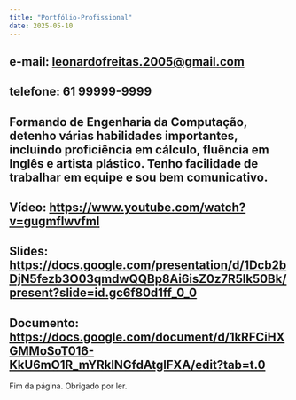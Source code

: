 ```yaml
---
title: "Portfólio-Profissional"
date: 2025-05-10
---
```

e-mail: leonardofreitas.2005@gmail.com
---
telefone: 61 99999-9999
---
Formando de Engenharia da Computação, detenho várias habilidades importantes, incluindo proficiência em cálculo, fluência em Inglês e artista plástico.
Tenho facilidade de trabalhar em equipe e sou bem comunicativo.
---
Vídeo: https://www.youtube.com/watch?v=gugmflwvfmI
---
Slides: https://docs.google.com/presentation/d/1Dcb2bDjN5fezb3O03qmdwQQBp8Ai6isZ0z7R5lk50Bk/present?slide=id.gc6f80d1ff_0_0
---
Documento: https://docs.google.com/document/d/1kRFCiHXGMMoSoT016-KkU6mO1R_mYRklNGfdAtglFXA/edit?tab=t.0
---
Fim da página. Obrigado por ler.

